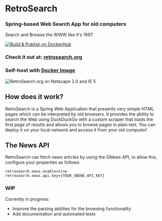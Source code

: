 # RetroSearch
### Spring-based Web Search App for old computers

Search and Browse the WWW like it's 1997.

[![Build & Publish on DockerHub](https://github.com/garamb1/retrosearch/actions/workflows/publish.yml/badge.svg)](https://github.com/garamb1/retrosearch/actions/workflows/publish.yml)

### Check it out at: [retrosearch.org](http://retrosearch.org)
### Self-host with [Docker Image](https://hub.docker.com/repository/docker/garambo/retrosearch)

![RetroSearch.org on Netscape 2.0 and IE 5](https://github.com/garamb1/retrosearch/assets/3776646/c72e5fa5-dee8-4ea5-b2f4-211baafae626)


## How does it work?

RetroSearch is a Spring Web Application that presents very simple HTML pages which can be interpreted by old browsers.
It provides the ability to search the Web using DuckDuckGo with a custom scraper that loads the first page of results and allows you to browse pages in plain text.
You can deploy it on your local network and access it from your old computer!

## The News API

RetroSearch can fetch news articles by using the GNews API, to allow this, configure your properties as follows:

```
retrosearch.news.enable=true
retrosearch.news.api.key={YOUR_GNEWS_API_KEY}
```

### WIP
Currently in progress:
 - Improve the parsing abilities for the browsing functionality
 - Add documentation and automated tests
